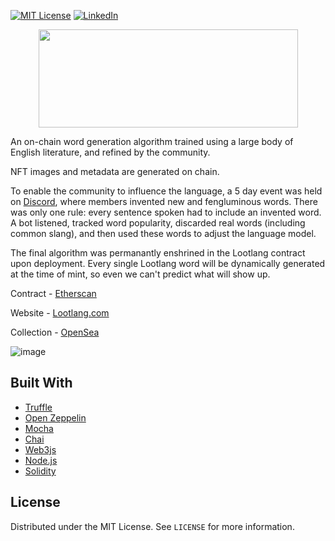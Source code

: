 

[![MIT License][license-shield]][license-url]
[![LinkedIn][linkedin-shield]][linkedin-url]





<p align="center">
  <img width="415" height="157" src="/lootlang-banner.png">
</p>

An on-chain word generation algorithm trained using a large body of English literature, and refined by the community.

NFT images and metadata are generated on chain.

To enable the community to influence the language, a 5 day event was held on [Discord](https://discord.com/invite/Tcvu7h3Xte), where members invented new and fengluminous words. There was only one rule: every sentence spoken had to include an invented word. A bot listened, tracked word popularity, discarded real words (including common slang), and then used these words to adjust the language model.

The final algorithm was permanantly enshrined in the Lootlang contract upon deployment. Every single Lootlang word will be dynamically generated at the time of mint, so even we can't predict what will show up.

Contract - [Etherscan](https://etherscan.io/address/0x9ccfe523e588d7a80366e871666a228ef999a414)

Website - [Lootlang.com](https://lootlang.com/)

Collection - [OpenSea](https://opensea.io/collection/lootlang-official)






![image](https://user-images.githubusercontent.com/75505981/134902823-ae0baf60-a7f3-4111-96be-87c0624bf198.png)






## Built With

* [Truffle](https://www.trufflesuite.com/)
* [Open Zeppelin](https://openzeppelin.com/)
* [Mocha](https://mochajs.org/)
* [Chai](https://www.chaijs.com/)
* [Web3js](https://web3js.readthedocs.io/en/v1.3.4/)
* [Node.js](https://nodejs.org/en/)
* [Solidity](https://docs.soliditylang.org/en/v0.8.6/)


  

<!-- LICENSE -->
## License

Distributed under the MIT License. See `LICENSE` for more information.





<!-- MARKDOWN LINKS & IMAGES -->
<!-- https://www.markdownguide.org/basic-syntax/#reference-style-links -->
[license-shield]: https://img.shields.io/github/license/othneildrew/Best-README-Template.svg?style=for-the-badge
[license-url]: https://github.com/othneildrew/Best-README-Template/blob/master/LICENSE.txt
[linkedin-shield]: https://img.shields.io/badge/-LinkedIn-black.svg?style=for-the-badge&logo=linkedin&colorB=555
[linkedin-url]: https://www.linkedin.com/in/RAMWatson/

